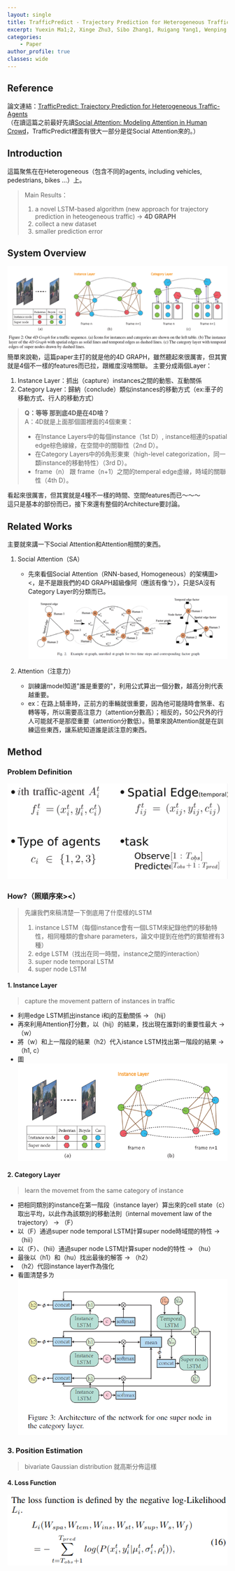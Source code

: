 ```yaml
---
layout: single
title: TrafficPredict - Trajectory Prediction for Heterogeneous Traffic-Agents [論文筆記]
excerpt: Yuexin Ma1;2, Xinge Zhu3, Sibo Zhang1, Ruigang Yang1, Wenping Wang2, Dinesh Manocha
categories:
    - Paper
author_profile: true
classes: wide
---
```


## Reference
論文連結：[TrafficPredict: Trajectory Prediction for Heterogeneous Traffic-Agents](https://arxiv.org/pdf/1811.02146.pdf)<br>
（在讀這篇之前最好先讀[Social Attention: Modeling Attention in Human Crowd](https://arxiv.org/pdf/1710.04689.pdf)，TrafficPredict裡面有很大一部分是從Social Attention來的。）

## Introduction
這篇聚焦在在Heterogeneous（包含不同的agents, including vehicles, pedestrians, bikes ...）上。<br>
> Main Results：
> 1. a novel LSTM-based algorithm (new approach for trajectory prediction in heteogeneous traffic) -> **4D GRAPH**
> 2. collect a  new dataset
> 3. smaller prediction error

## System Overview
![system_overview](https://raw.githubusercontent.com/fumchin/myblog/master/assets/images/post_images/papers/TrafficPredict/system_overview.png)
簡單來說勒，這篇paper主打的就是他的4D GRAPH，雖然聽起來很厲害，但其實就是4個不一樣的features而已拉，跟維度沒啥關聯。
主要分成兩個Layer：
1. Instance Layer：抓出（capture）instances之間的動態、互動關係
2. Category Layer：歸納（conclude）類似instances的移動方式（ex:車子的移動方式、行人的移動方式）

> **Q：等等 那到底4D是在4D啥？**  
> A：4D就是上面那個圖裡面的4個東東：  
> * 在Instance Layers中的每個instance（1st D）, instance相連的spatial edge棕色線線，在空間中的關聯性（2nd D）。
> * 在Category Layers中的6角形東東（high-level categorization，同一纇instance的移動特性）（3rd D）。
> * frame（n） 跟 frame（n+1）之間的temperal edge虛線，時域的關聯性（4th D）。

看起來很厲害，但其實就是4種不一樣的時間、空間features而已～～～  
這只是基本的部份而已，接下來還有整個的Architecture要討論。

## Related Works
主要就來講一下Social Attention和Attention相關的東西。
1. Social Attention（SA）
    * 先來看個Social Attention（RNN-based, Homogeneous）的架構圖><，是不是跟我們的4D GRAPH超級像阿（應該有像ㄅ），只是SA沒有Category Layer的分類而已。
    ![SocialAttentionSysytemOverview](https://raw.githubusercontent.com/fumchin/myblog/master/assets/images/post_images/papers/TrafficPredict/SA_system_overview.png)

2. Attention（注意力）
    * 訓練讓model知道"誰是重要的"，利用公式算出一個分數，越高分則代表越重要。
    * ex：在路上騎車時，正前方的車輛就很重要，因為他可能隨時會煞車、右轉等等，所以需要高注意力（attention分數高）；相反的，50公尺外的行人可能就不是那麼重要（attention分數低）。簡單來說Attention就是在訓練這些東西，讓系統知道誰是該注意的東西。

## Method
### Problem Definition
![problem_definition](https://raw.githubusercontent.com/fumchin/myblog/master/assets/images/post_images/papers/TrafficPredict/problem_definition.png)

### How?（照順序來><）
> 先讓我們來稿清楚一下倒底用了什麼樣的LSTM
> 1. instance LSTM（每個instance會有一個LSTM來紀錄他們的移動特性，相同種類的會share parameters，論文中提到在他們的實驗裡有3種）
> 2. edge LSTM（找出在同一時間，instance之間的interaction）
> 3. super node temporal LSTM
> 4. super node LSTM

#### 1. Instance Layer
>capture the movement pattern of instances in traffic

* 利用edge LSTM抓出instance i和j的互動關係 -> （hij）
* 再來利用Attention打分數，以（hij）的結果，找出現在誰對i的重要性最大 ->（w） 
* 將（w）和上一階段的結果（h2）代入istance LSTM找出第一階段的結果 -> （h1, c）
* 圖  
![instance_layer](https://raw.githubusercontent.com/fumchin/myblog/master/assets/images/post_images/papers/TrafficPredict/instance_layer.png)

#### 2. Category Layer
>learn the movemet from the same category of instance

* 把相同類別的instance在第一階段（instance layer）算出來的cell state（c）取出平均，以此作為該類別的移動法則（internal movement law of the trajectory） -> （F）
* 以（F）通過super node temporal LSTM計算super node時域間的特性 -> （hii）
* 以（F）、（hii）通過super node LSTM計算super node的特性 -> （hu）
* 最後以（h1）和（hu）找出最後的解答 -> （h2）
* （h2）代回instance layer作為強化
* 看圖清楚多ㄌ
![category_layer](https://raw.githubusercontent.com/fumchin/myblog/master/assets/images/post_images/papers/TrafficPredict/category_layer.png)


### 3. Position Estimation
>bivariate Gaussian distribution 就高斯分佈這樣

#### 4. Loss Function
![loss_function](https://raw.githubusercontent.com/fumchin/myblog/master/assets/images/post_images/papers/TrafficPredict/loss_function.png)